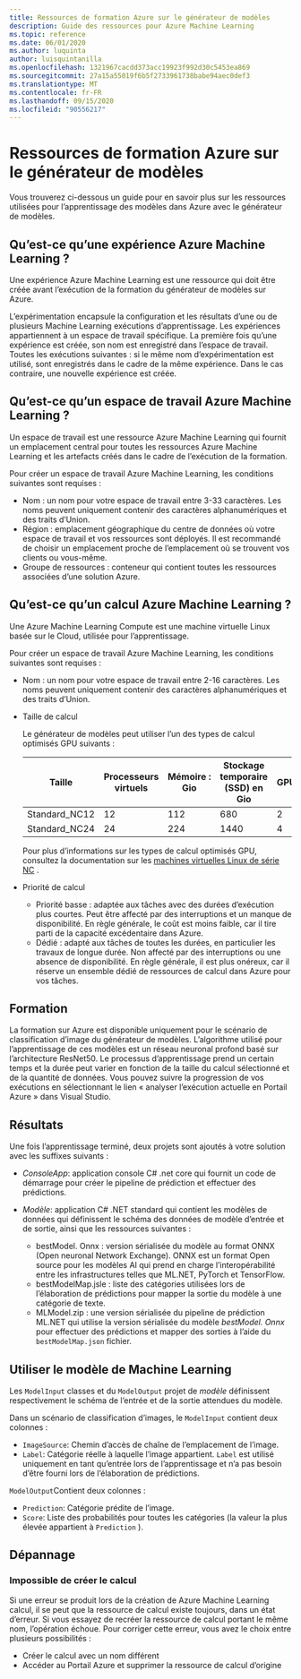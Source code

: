 ```yaml
---
title: Ressources de formation Azure sur le générateur de modèles
description: Guide des ressources pour Azure Machine Learning
ms.topic: reference
ms.date: 06/01/2020
ms.author: luquinta
author: luisquintanilla
ms.openlocfilehash: 1321967cacdd373acc19923f992d30c5453ea869
ms.sourcegitcommit: 27a15a55019f6b5f2733961738babe94aec0def3
ms.translationtype: MT
ms.contentlocale: fr-FR
ms.lasthandoff: 09/15/2020
ms.locfileid: "90556217"
---
```

# <a name="model-builder-azure-training-resources"></a>Ressources de formation Azure sur le générateur de modèles

Vous trouverez ci-dessous un guide pour en savoir plus sur les ressources utilisées pour l’apprentissage des modèles dans Azure avec le générateur de modèles.

## <a name="what-is-an-azure-machine-learning-experiment"></a>Qu’est-ce qu’une expérience Azure Machine Learning ?

Une expérience Azure Machine Learning est une ressource qui doit être créée avant l’exécution de la formation du générateur de modèles sur Azure.

L’expérimentation encapsule la configuration et les résultats d’une ou de plusieurs Machine Learning exécutions d’apprentissage. Les expériences appartiennent à un espace de travail spécifique. La première fois qu’une expérience est créée, son nom est enregistré dans l’espace de travail. Toutes les exécutions suivantes : si le même nom d’expérimentation est utilisé, sont enregistrés dans le cadre de la même expérience. Dans le cas contraire, une nouvelle expérience est créée.

## <a name="what-is-an-azure-machine-learning-workspace"></a>Qu’est-ce qu’un espace de travail Azure Machine Learning ?

Un espace de travail est une ressource Azure Machine Learning qui fournit un emplacement central pour toutes les ressources Azure Machine Learning et les artefacts créés dans le cadre de l’exécution de la formation.

Pour créer un espace de travail Azure Machine Learning, les conditions suivantes sont requises :

- Nom : un nom pour votre espace de travail entre 3-33 caractères. Les noms peuvent uniquement contenir des caractères alphanumériques et des traits d’Union.
- Région : emplacement géographique du centre de données où votre espace de travail et vos ressources sont déployés. Il est recommandé de choisir un emplacement proche de l’emplacement où se trouvent vos clients ou vous-même.
- Groupe de ressources : conteneur qui contient toutes les ressources associées d’une solution Azure.

## <a name="what-is-an-azure-machine-learning-compute"></a>Qu’est-ce qu’un calcul Azure Machine Learning ?

Une Azure Machine Learning Compute est une machine virtuelle Linux basée sur le Cloud, utilisée pour l’apprentissage.

Pour créer un espace de travail Azure Machine Learning, les conditions suivantes sont requises :

- Nom : un nom pour votre espace de travail entre 2-16 caractères. Les noms peuvent uniquement contenir des caractères alphanumériques et des traits d’Union.
- Taille de calcul

    Le générateur de modèles peut utiliser l’un des types de calcul optimisés GPU suivants :

    | Taille | Processeurs virtuels | Mémoire : Gio | Stockage temporaire (SSD) en Gio | GPU | Mémoire GPU : Gio | Disques de données max. | Nombre max de cartes réseau |
    |---|---|---|---|---|---|---|---|
    | Standard_NC12   | 12 | 112 | 680  | 2 | 24 | 48 | 2 |
    | Standard_NC24   | 24 | 224 | 1440 | 4 | 48 | 64 | 4 |

    Pour plus d’informations sur les types de calcul optimisés GPU, consultez la documentation sur les [machines virtuelles Linux de série NC](/azure/virtual-machines/nc-series?bc=%252fazure%252fvirtual-machines%252flinux%252fbreadcrumb%252ftoc.json&toc=%252fazure%252fvirtual-machines%252flinux%252ftoc.json) .
- Priorité de calcul

  - Priorité basse : adaptée aux tâches avec des durées d’exécution plus courtes. Peut être affecté par des interruptions et un manque de disponibilité. En règle générale, le coût est moins faible, car il tire parti de la capacité excédentaire dans Azure.
  - Dédié : adapté aux tâches de toutes les durées, en particulier les travaux de longue durée. Non affecté par des interruptions ou une absence de disponibilité. En règle générale, il est plus onéreux, car il réserve un ensemble dédié de ressources de calcul dans Azure pour vos tâches.

## <a name="training"></a>Formation

La formation sur Azure est disponible uniquement pour le scénario de classification d’image du générateur de modèles. L’algorithme utilisé pour l’apprentissage de ces modèles est un réseau neuronal profond basé sur l’architecture ResNet50. Le processus d’apprentissage prend un certain temps et la durée peut varier en fonction de la taille du calcul sélectionné et de la quantité de données. Vous pouvez suivre la progression de vos exécutions en sélectionnant le lien « analyser l’exécution actuelle en Portail Azure » dans Visual Studio.

## <a name="results"></a>Résultats

Une fois l’apprentissage terminé, deux projets sont ajoutés à votre solution avec les suffixes suivants :

- *ConsoleApp*: application console C# .net core qui fournit un code de démarrage pour créer le pipeline de prédiction et effectuer des prédictions.
- *Modèle*: application C# .NET standard qui contient les modèles de données qui définissent le schéma des données de modèle d’entrée et de sortie, ainsi que les ressources suivantes :

  - bestModel. Onnx : version sérialisée du modèle au format ONNX (Open neuronal Network Exchange). ONNX est un format Open source pour les modèles AI qui prend en charge l’interopérabilité entre les infrastructures telles que ML.NET, PyTorch et TensorFlow.
  - bestModelMap.jsle : liste des catégories utilisées lors de l’élaboration de prédictions pour mapper la sortie du modèle à une catégorie de texte.
  - MLModel.zip : une version sérialisée du pipeline de prédiction ML.NET qui utilise la version sérialisée du modèle *bestModel. Onnx* pour effectuer des prédictions et mapper des sorties à l’aide du `bestModelMap.json` fichier.

## <a name="use-the-machine-learning-model"></a>Utiliser le modèle de Machine Learning

Les `ModelInput` classes et du `ModelOutput` projet de *modèle* définissent respectivement le schéma de l’entrée et de la sortie attendues du modèle.

Dans un scénario de classification d’images, le `ModelInput` contient deux colonnes :

- `ImageSource`: Chemin d’accès de chaîne de l’emplacement de l’image.
- `Label`: Catégorie réelle à laquelle l’image appartient. `Label` est utilisé uniquement en tant qu’entrée lors de l’apprentissage et n’a pas besoin d’être fourni lors de l’élaboration de prédictions.

`ModelOutput`Contient deux colonnes :

- `Prediction`: Catégorie prédite de l’image.
- `Score`: Liste des probabilités pour toutes les catégories (la valeur la plus élevée appartient à `Prediction` ).

## <a name="troubleshooting"></a>Dépannage

### <a name="cannot-create-compute"></a>Impossible de créer le calcul

Si une erreur se produit lors de la création de Azure Machine Learning calcul, il se peut que la ressource de calcul existe toujours, dans un état d’erreur. Si vous essayez de recréer la ressource de calcul portant le même nom, l’opération échoue. Pour corriger cette erreur, vous avez le choix entre plusieurs possibilités :

- Créer le calcul avec un nom différent
- Accéder au Portail Azure et supprimer la ressource de calcul d’origine
